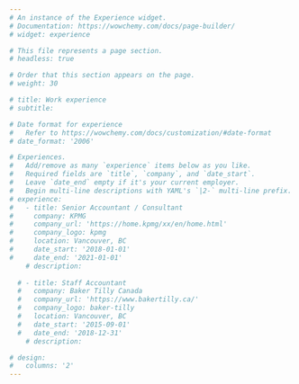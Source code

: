 ```yaml
---
# An instance of the Experience widget.
# Documentation: https://wowchemy.com/docs/page-builder/
# widget: experience

# This file represents a page section.
# headless: true

# Order that this section appears on the page.
# weight: 30

# title: Work experience
# subtitle:

# Date format for experience
#   Refer to https://wowchemy.com/docs/customization/#date-format
# date_format: '2006'

# Experiences.
#   Add/remove as many `experience` items below as you like.
#   Required fields are `title`, `company`, and `date_start`.
#   Leave `date_end` empty if it's your current employer.
#   Begin multi-line descriptions with YAML's `|2-` multi-line prefix.
# experience:
#   - title: Senior Accountant / Consultant
#     company: KPMG
#     company_url: 'https://home.kpmg/xx/en/home.html'
#     company_logo: kpmg
#     location: Vancouver, BC
#     date_start: '2018-01-01'
#     date_end: '2021-01-01'
    # description:
        
  # - title: Staff Accountant
  #   company: Baker Tilly Canada
  #   company_url: 'https://www.bakertilly.ca/'
  #   company_logo: baker-tilly
  #   location: Vancouver, BC
  #   date_start: '2015-09-01'
  #   date_end: '2018-12-31'
    # description: 

# design:
#   columns: '2'
---
```

